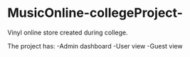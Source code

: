 # MusicOnline-collegeProject-

Vinyl online store created during college.

The project has:
-Admin dashboard
-User view
-Guest view
